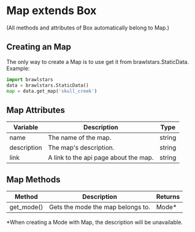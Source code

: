# Map extends Box

(All methods and attributes of Box automatically belong to Map.)

## Creating an Map
The only way to create a Map is to use get it from brawlstars.StaticData. Example:
```py
import brawlstars
data = brawlstars.StaticData()
map = data.get_map('skull_creek')
```

## Map Attributes
| Variable | Description | Type |
|----------|-------------|------|
| name | The name of the map. | string |
| description | The map's description. | string |
| link | A link to the api page about the map. | string |

## Map Methods
| Method | Description | Returns |
|--------|-------------|---------|
| get_mode() | Gets the mode the map belongs to. | Mode\* |

\*When creating a Mode with Map, the description will be unavailable.